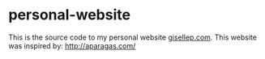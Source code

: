 # personal-website

This is the source code to my personal website [gisellep.com](https://gisellep.com).
This website was inspired by: http://aparagas.com/

